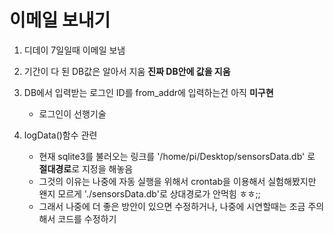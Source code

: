 # 이메일 보내기

1. 디데이 7일일때 이메일 보냄

2. 기간이 다 된 DB값은 알아서 지움 **진짜 DB안에 값을 지움**

3. DB에서 입력받는 로그인 ID를 from_addr에 입력하는건 아직 **미구현**
   * 로그인이 선행기술

4. logData()함수 관련
   * 현재 sqlite3를 불러오는 링크를 '/home/pi/Desktop/sensorsData.db' 로 **절대경로**로 지정을 해놓음
   * 그것의 이유는 나중에 자동 실행을 위해서 crontab을 이용해서 실험해봤지만 왠지 모르게 './sensorsData.db'로 상대경로가 안먹힘 ㅎㅎ;;
   * 그래서 나중에 더 좋은 방안이 있으면 수정하거나, 나중에 시연할때는 조금 주의해서 코드를 수정하기

